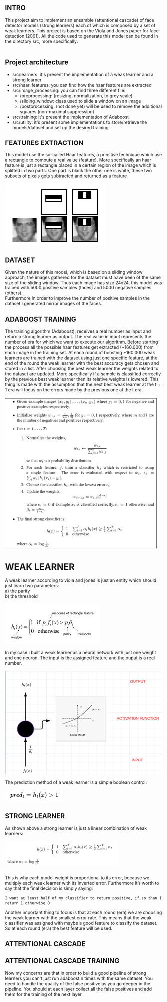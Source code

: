 ##  INTRO

This project aim to implement an ensamble (attentional cascade) of face detector models (strong learners) 
each of which is composed by a set of weak learners. This project is based on the Viola and 
Jones paper for face detection (2001). All the code used to generate this model can be found in the directory src, more
specifically: <br><br>


<body>
    <h2>Project architecture</h2>
    <ul>
        <li> src/learners: it's present the implementation of a weak learner and a strong learner</li>
        <li>src/haar_features: you can find how the haar features are extracted </li>
        <li>
            src/image_processing: you can find three different file:
            <ul>
                <li>/preprocessing: (resizing, normalization, to grey scale)</li>
                <li>/sliding_window: class used to slide a window on an image</li>
                <li>/postprocessing: (not done yet) will be used to remove the additional squares (non-maximal suppression)</li>
            </ul>
        </li>
        <li> src/training: it's present the implementation of Adaboost</li>  
        <li> src/utility: it's present some implementations to store/retrieve the models/dataset and 
set up the desired training</li>  
    </ul>
</body>

## FEATURES EXTRACTION

This model use the so-called Haar features, a primitive technique which use a rectangle to compute a 
real value (feature). More specifically an haar feature is just a rectangle placed in a certain 
region of the image which is splitted in two parts. One part is black the other one is white, these
two subsets of pixels gets subtracted and returned as a feature <br><br>
![img.png](readme_images/img0.png)

## DATASET

Given the nature of this model, which is based on a sliding window approach, the images gathered for the 
dataset must have been of the same size of the sliding window. Thus each image has size 24x24, this model
was trained with 5000 positive samples (faces) and 5000 negative samples (others). <br>
Furthermore in order to improve the number of positive samples in the dataset I generated mirror images 
of the faces. 

## ADABOOST TRAINING

The training algorithm (Adaboost), receives a real number as input and return a strong learner as output.
The real value in input represents the number of era for which we want to execute our algorithm. Before starting
the process all the possible haar features get extracted (~160.000) from each image in the training set.
At each round of boosting ~160.000 weak learners are trained with the dataset using just one specific feature, at 
the end of the round the weak learner with the best accuracy gets chosen and stored in a list. After choosing
the best weak learner the weights related to the dataset are updated. More specifically if a sample is classified 
correctly by the previous best weak learner then its relative weights is lowered. This thing is made with the assumption
that the next best weak learner at the t + 1 era will focus on the errors made by the previous one at the t era. <br><br>
![img_3.png](readme_images/img_3.png)

# WEAK LEARNER

A weak learner according to viola and jones is just an entity which should just learn two parameters: <br>
a) the parity  <br>
b) the threshold

![img.png](readme_images/img.png)

In my case I built a weak learner as a neural network with just one weight and one neuron. The input is the 
assigned feature and the ouput is a real number. <br><br>
![img_5.png](readme_images/img_5.png)

The prediction method of a weak learner is a simple boolean control: <br><br>
![img_2.png](readme_images/img_2.png)


## STRONG LEARNER 

As shown above a strong learner is just a linear combination of weak learners: <br><br>
![img_4.png](readme_images/img_4.png) <br><br>

This is why each model weight is proportional to its error,  because we multiply each weak learner with its 
inverted error. Furthermore it’s worth to say that the final decision is simply saying:

	I want at least half of my classifier to return positive, if so than I return 1 otherwise 0

Another important thing to focus is that at each round (era) we are choosing the weak learner with the smallest error rate. 
This means that the weak classifier was assigned with maybe a good feature to classify the dataset. So at each round 
(era) the best feature will be used. 

## ATTENTIONAL CASCADE


## ATTENTIONAL CASCADE TRAINING

Now my concerns are that in order to build a good pipeline of strong learners you can't just run adaboost n times with the 
same dataset. You need to handle the quality of the false positive as you go deeper in the pipeline. You should at each
layer collect all the false positives and add them for the training of the next layer
 
